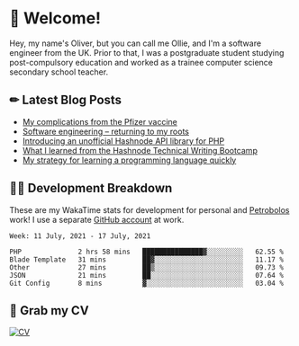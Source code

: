# 👋 Welcome!

Hey, my name's Oliver, but you can call me Ollie, and I'm a software engineer from the UK. Prior to that, I was a postgraduate student studying post-compulsory education and worked as a trainee computer science secondary school teacher.

## ✏ Latest Blog Posts

<!-- BLOG-POST-LIST:START -->
- [My complications from the Pfizer vaccine](https://scratchpad.oliverearl.co.uk/2021/05/30/my-complications-from-the-pfizer-vaccine/)
- [Software engineering – returning to my roots](https://scratchpad.oliverearl.co.uk/2021/05/03/returning-to-my-software-engineering-roots/)
- [Introducing an unofficial Hashnode API library for PHP](https://scratchpad.oliverearl.co.uk/2020/12/01/introducing-an-unofficial-hashnode-api-library-for-php/)
- [What I learned from the Hashnode Technical Writing Bootcamp](https://scratchpad.oliverearl.co.uk/2020/10/25/what-i-learned-from-the-hashnode-technical-writing-bootcamp/)
- [My strategy for learning a programming language quickly](https://scratchpad.oliverearl.co.uk/2020/10/25/my-strategy-for-learning-a-programming-language-quickly/)
<!-- BLOG-POST-LIST:END -->
## 👨‍💻 Development Breakdown

These are my WakaTime stats for development for personal and [Petrobolos](https://github.com/petrobolos) work! I use a separate [GitHub account](https://github.com/stickeeoliver) at work.

<!--START_SECTION:waka-->
```text
Week: 11 July, 2021 - 17 July, 2021

PHP              2 hrs 58 mins   ███████████████▓░░░░░░░░░   62.55 % 
Blade Template   31 mins         ██▓░░░░░░░░░░░░░░░░░░░░░░   11.17 % 
Other            27 mins         ██▒░░░░░░░░░░░░░░░░░░░░░░   09.73 % 
JSON             21 mins         ██░░░░░░░░░░░░░░░░░░░░░░░   07.64 % 
Git Config       8 mins          ▓░░░░░░░░░░░░░░░░░░░░░░░░   03.04 % 
```
<!--END_SECTION:waka-->

## 📌 Grab my CV

[![CV](https://github-readme-stats.vercel.app/api/pin/?username=oliverearl&repo=cv)](https://github.com/oliverearl/cv)
